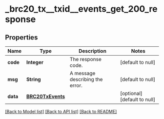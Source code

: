 # _brc20_tx__txid__events_get_200_response
## Properties

| Name | Type | Description | Notes |
|------------ | ------------- | ------------- | -------------|
| **code** | **Integer** | The response code. | [default to null] |
| **msg** | **String** | A message describing the error. | [default to null] |
| **data** | [**BRC20TxEvents**](.md) |  | [optional] [default to null] |

[[Back to Model list]](../README.md#documentation-for-models) [[Back to API list]](../README.md#documentation-for-api-endpoints) [[Back to README]](../README.md)


